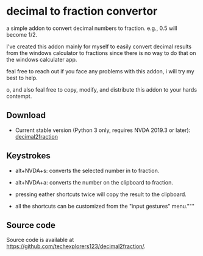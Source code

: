 # decimal to fraction convertor

a simple addon to convert decimal numbers to fraction. e.g., 0.5 will become 1/2.

I've created this addon mainly for myself to easily convert decimal results from the windows calculator to fractions since there is no way to do that on the windows calculater app.

feal free to reach out if you face any problems with this addon, i will try my best to help.

o, and also feal free to copy, modify, and distribute this addon to your hards contempt.

## Download

* Current stable version (Python 3 only, requires NVDA 2019.3 or later): [decimal2fraction](https://github.com/techexplorers123/decimal2fraction/releases/latest/download/decimal2fraction.nvda-addon)

## Keystrokes

* alt+NVDA+s: converts the selected number in to fraction.

* alt+NVDA+a: converts the number on the clipboard to fraction.

* pressing eather shortcuts twice will copy the result to the clipboard.

* all the shortcuts can be customized from the "input gestures" menu."""

## Source code

Source code is available at <https://github.com/techexplorers123/decimal2fraction/>.
